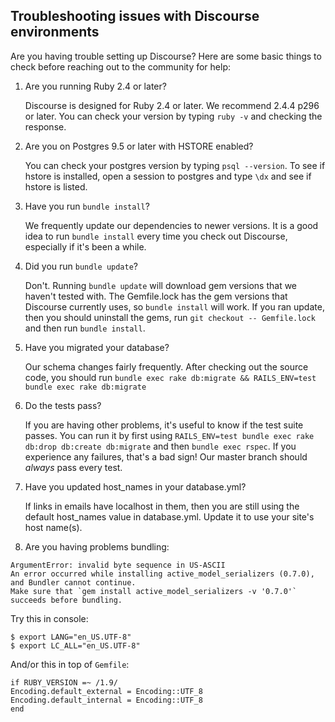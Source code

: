 ## Troubleshooting issues with Discourse environments

Are you having trouble setting up Discourse? Here are some basic things to check before
reaching out to the community for help:


1. Are you running Ruby 2.4 or later?

   Discourse is designed for Ruby 2.4 or later. We recommend 2.4.4 p296 or later. You can check your version by typing
   `ruby -v` and checking the response.


2. Are you on Postgres 9.5 or later with HSTORE enabled?

   You can check your postgres version by typing `psql --version`. To see if hstore is
   installed, open a session to postgres and type `\dx` and see if hstore is listed.


3. Have you run `bundle install`?

   We frequently update our dependencies to newer versions. It is a good idea to run
   `bundle install` every time you check out Discourse, especially if it's been a while.

4. Did you run `bundle update`?

   Don't. Running `bundle update` will download gem versions that we haven't tested with.
   The Gemfile.lock has the gem versions that Discourse currently uses, so `bundle install`
   will work.  If you ran update, then you should uninstall the gems, run
   `git checkout -- Gemfile.lock` and then run `bundle install`.

5. Have you migrated your database?

   Our schema changes fairly frequently. After checking out the source code, you should
   run `bundle exec rake db:migrate && RAILS_ENV=test bundle exec rake db:migrate`

7. Do the tests pass?

   If you are having other problems, it's useful to know if the test suite passes. You
   can run it by first using `RAILS_ENV=test bundle exec rake db:drop db:create db:migrate` and then `bundle exec rspec`. If you
   experience any failures, that's a bad sign! Our master branch should *always* pass
   every test.

8. Have you updated host_names in your database.yml?

   If links in emails have localhost in them, then you are still using the default host_names
   value in database.yml.  Update it to use your site's host name(s).

9. Are you having problems bundling:

```
ArgumentError: invalid byte sequence in US-ASCII
An error occurred while installing active_model_serializers (0.7.0), and Bundler cannot continue.
Make sure that `gem install active_model_serializers -v '0.7.0'` succeeds before bundling.
```

   Try this in console:

```
$ export LANG="en_US.UTF-8"
$ export LC_ALL="en_US.UTF-8"
```

   And/or this in top of `Gemfile`:

```
if RUBY_VERSION =~ /1.9/
Encoding.default_external = Encoding::UTF_8
Encoding.default_internal = Encoding::UTF_8
end
```
